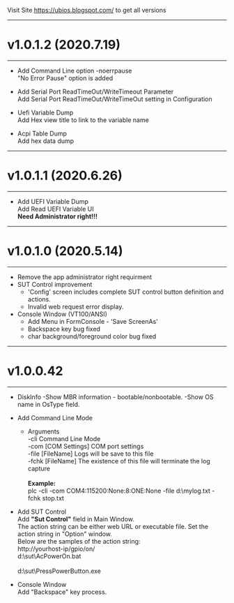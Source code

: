 Visit Site https://ubios.blogspot.com/  to get all versions

--------------------------------
# v1.0.1.2 (2020.7.19)
--------------------------------
- Add Command Line option -noerrpause
  <br>"No Error Pause" option is added

- Add Serial Port ReadTimeOut/WriteTimeout Parameter
  <br>Add Serial Port ReadTimeOut/WriteTimeOut setting in Configuration

- Uefi Variable Dump
  <br>Add Hex view title to link to the variable name

- Acpi Table Dump
  <br>Add hex data dump

--------------------------------
# v1.0.1.1 (2020.6.26)
--------------------------------
- Add UEFI Variable Dump
   <br>Add Read UEFI Variable UI
   <br>**Need Administrator right!!!**

--------------------------------
# v1.0.1.0 (2020.5.14)
--------------------------------
- Remove the app administrator right requirment
- SUT Control improvement
  - 'Config' screen includes complete SUT control button definition and actions.
  - Invalid web request error display. 
- Console Window (VT100/ANSI)
  - Add Menu in FormConsole - 'Save ScreenAs'
  - Backspace key bug fixed
  - char background/foreground color bug fixed

--------------------------------
# v1.0.0.42
--------------------------------
 - DiskInfo
   -Show MBR information - bootable/nonbootable.
   -Show OS name in OsType field.

 - Add Command Line Mode
   - Arguments
     <br>-cli                   Command Line Mode
	   <br>-com [COM Settings]    COM port settings
	   <br>-file [FileName]       Logs will be save to this file
	   <br>-fchk [FileName]       The existence of this file will terminate the log capture  
	   <br>**Example:**
	          <br>plc -cli -com COM4:115200:None:8:ONE:None -file d:\mylog.txt -fchk stop.txt

  - Add SUT Control 
    <br>Add **"Sut Control"** field in Main Window.
    <br>The action string can be either web URL or executable file. Set the action string in "Option" window.
    <br>Below are the samples of the action string:
      <br>http://yourhost-ip/gpio/on/
      <br>d:\sut\AcPowerOn.bat      
      <br>d:\sut\PressPowerButton.exe

 - Console Window
   <br>Add "Backspace" key process.
